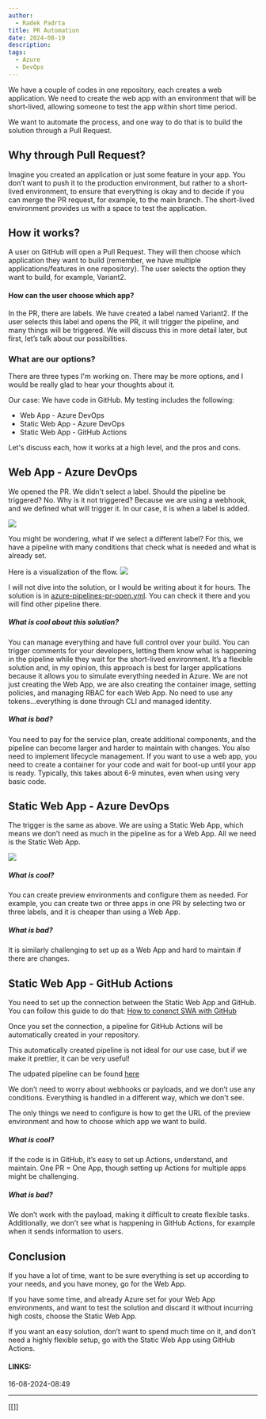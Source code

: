 ```yaml
---
author:
  - Radek Padrta
title: PR Automation
date: 2024-08-19
description: 
tags:
  - Azure
  - DevOps
---
```


We have a couple of codes in one repository, each creates a web application. We need to create the web app with an environment that will be short-lived, allowing someone to test the app within short time period.

We want to automate the process, and one way to do that is to build the solution through a Pull Request.

## Why through Pull Request?

Imagine you created an application or just some feature in your app. You don’t want to push it to the production environment, but rather to a short-lived environment, to ensure that everything is okay and to decide if you can merge the PR request, for example, to the main branch. The short-lived environment provides us with a space to test the application.

## How it works?

A user on GitHub will open a Pull Request. They will then choose which application they want to build (remember, we have multiple applications/features in one repository). The user selects the option they want to build, for example, Variant2.

#### How can the user choose which app?

In the PR, there are labels. We have created a label named Variant2. If the user selects this label and opens the PR, it will trigger the pipeline, and many things will be triggered. We will discuss this in more detail later, but first, let’s talk about our possibilities.

### What are our options?

There are three types I'm working on. There may be more options, and I would be really glad to hear your thoughts about it.

Our case: We have code in GitHub.
My testing includes the following:
- Web App - Azure DevOps
- Static Web App - Azure DevOps
- Static Web App - GitHub Actions

Let's discuss each, how it works at a high level, and the pros and cons.

## Web App - Azure DevOps

We opened the PR. We didn't select a label. Should the pipeline be triggered? No.
Why is it not triggered? Because we are using a webhook, and we defined what will trigger it. In our case, it is when a label is added.

![](/PRAUT_WebhookTrigger.png)

You might be wondering, what if we select a different label?
For this, we have a pipeline with many conditions that check what is needed and what is already set.

Here is a visualization of the flow.
![](/PRAUT_WA.png)


I will not dive into the solution, or I would be writing about it for hours. The solution is in [azure-pipelines-pr-open.yml](https://github.com/radekpadrta/PRAutomation/blob/main/azure-pipelines-pr-open.yml). You can check it there and you will find other pipeline there.

##### What is cool about this solution?
You can manage everything and have full control over your build. You can trigger comments for your developers, letting them know what is happening in the pipeline while they wait for the short-lived environment. It’s a flexible solution and, in my opinion, this approach is best for larger applications because it allows you to simulate everything needed in Azure. We are not just creating the Web App, we are also creating the container image, setting policies, and managing RBAC for each Web App. No need to use any tokens...everything is done through CLI and managed identity.

##### What is bad?
You need to pay for the service plan, create additional components, and the pipeline can become larger and harder to maintain with changes. You also need to implement lifecycle management. If you want to use a web app, you need to create a container for your code and wait for boot-up until your app is ready. Typically, this takes about 6-9 minutes, even when using very basic code.


## Static Web App - Azure DevOps
The trigger is the same as above. We are using a Static Web App, which means we don’t need as much in the pipeline as for a Web App. All we need is the Static Web App.


![](/PRAUT_SWA.png)

##### What is cool?
You can create preview environments and configure them as needed. For example, you can create two or three apps in one PR by selecting two or three labels, and it is cheaper than using a Web App.

##### What is bad?
It is similarly challenging to set up as a Web App and hard to maintain if there are changes.



## Static Web App - GitHub Actions

You need to set up the connection between the Static Web App and GitHub. You can follow this guide to do that: [How to conenct SWA with GitHub](https://github.com/radekpadrta/PRAutomation/tree/testPR)

Once you set the connection, a pipeline for GitHub Actions will be automatically created in your repository.

This automatically created pipeline is not ideal for our use case, but if we make it prettier, it can be very useful!

The udpated pipeline can be found [here](https://github.com/radekpadrta/PRAutomation/blob/main/.github/workflows/azure-static-web-apps-black-hill-01e38be0f.yml)

We don’t need to worry about webhooks or payloads, and we don’t use any conditions. Everything is handled in a different way, which we don't see.

The only things we need to configure is how to get the URL of the preview environment and how to choose which app we want to build.

##### What is cool?
If the code is in GitHub, it’s easy to set up Actions, understand, and maintain. One PR = One App, though setting up Actions for multiple apps might be challenging.

##### What is bad?
We don’t work with the payload, making it difficult to create flexible tasks. Additionally, we don’t see what is happening in GitHub Actions, for example when it sends information to users.


## Conclusion

If you have a lot of time, want to be sure everything is set up according to your needs, and you have money, go for the Web App.

If you have some time, and already Azure set for your Web App environments, and want to test the solution and discard it without incurring high costs, choose the Static Web App.

If you want an easy solution, don’t want to spend much time on it, and don’t need a highly flexible setup, go with the Static Web App using GitHub Actions.




















#### LINKS:




16-08-2024-08:49

---

[[]]